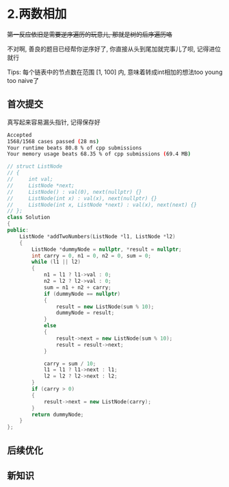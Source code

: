 # 2.两数相加

~~第一反应依旧是需要逆序遍历的玩意儿, 那就是树的后序遍历咯~~

不对啊, 善良的题目已经帮你逆序好了, 你直接从头到尾加就完事儿了呗, 记得进位就行

Tips: 每个链表中的节点数在范围 [1, 100] 内, 意味着转成int相加的想法too young too naive了

## 首次提交

真写起来容易漏头指针, 记得保存好

```sh
Accepted
1568/1568 cases passed (28 ms)
Your runtime beats 80.8 % of cpp submissions
Your memory usage beats 68.35 % of cpp submissions (69.4 MB)
```

```c++
// struct ListNode
// {
//     int val;
//     ListNode *next;
//     ListNode() : val(0), next(nullptr) {}
//     ListNode(int x) : val(x), next(nullptr) {}
//     ListNode(int x, ListNode *next) : val(x), next(next) {}
// };
class Solution
{
public:
    ListNode *addTwoNumbers(ListNode *l1, ListNode *l2)
    {
        ListNode *dummyNode = nullptr, *result = nullptr;
        int carry = 0, n1 = 0, n2 = 0, sum = 0;
        while (l1 || l2)
        {
            n1 = l1 ? l1->val : 0;
            n2 = l2 ? l2->val : 0;
            sum = n1 + n2 + carry;
            if (dummyNode == nullptr)
            {
                result = new ListNode(sum % 10);
                dummyNode = result;
            }
            else
            {
                result->next = new ListNode(sum % 10);
                result = result->next;
            }

            carry = sum / 10;
            l1 = l1 ? l1->next : l1;
            l2 = l2 ? l2->next : l2;
        }
        if (carry > 0)
        {
            result->next = new ListNode(carry);
        }
        return dummyNode;
    }
};
```

## 后续优化

## 新知识
